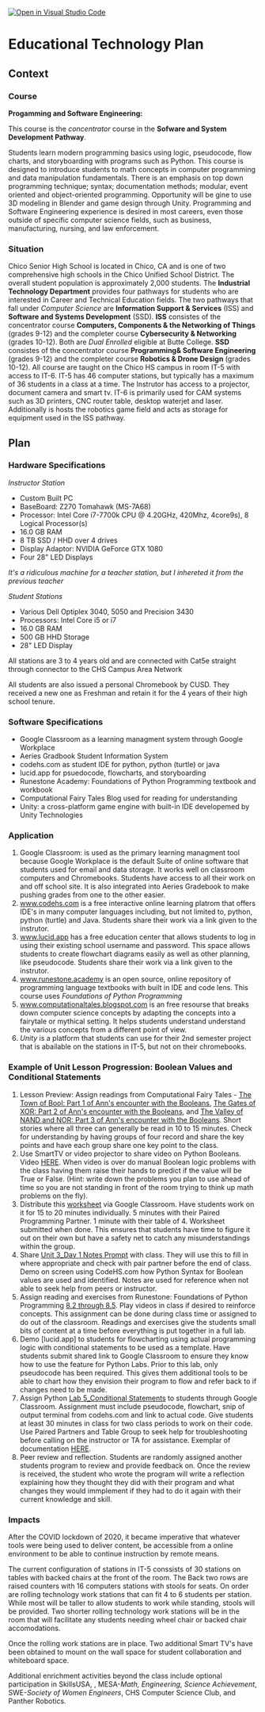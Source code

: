 [![Open in Visual Studio Code](https://classroom.github.com/assets/open-in-vscode-f059dc9a6f8d3a56e377f745f24479a46679e63a5d9fe6f495e02850cd0d8118.svg)](https://classroom.github.com/online_ide?assignment_repo_id=6393138&assignment_repo_type=AssignmentRepo)
# Educational Technology Plan


## Context


### Course

**Progamming and Software Engineering:**

This course is the *concentrator* course in the **Sofware and System Development Pathway**.

Students learn modern programming basics using logic, pseudocode, flow charts, and 
storyboarding with programs such as Python. This course is designed to introduce students 
to math concepts in computer programming and data manipulation fundamentals. There is an 
emphasis on top down programming technique; syntax; documentation methods; modular, event 
oriented and object-oriented programming. Opportunity will be gine to use 3D modeling in 
Blender and game design through Unity. Programming and Software Engineering experience is 
desired in most careers, even those outside of specific computer science fields, such as 
business, manufacturing, nursing, and law enforcement.

### Situation

Chico Senior High School is located in Chico, CA and is one of two comprehensive high
schools in the Chico Unified School District.  The overall student population is approximately 
2,000 students.  The **Industrial Technology Department** provides four pathways for students 
who are interested in Career and Technical Education fields.  The two pathways that fall under
*Computer Science* are **Information Support & Services** (ISS) and **Software and Systems 
Development** (SSD).  **ISS** consistes of the concentrator course **Computers, Components & the
Networking of Things** (grades 9-12) and the completer course **Cybersecurity & Networking** 
(grades 10-12).  Both are *Dual Enrolled* eligible at Butte College.  **SSD** consistes of the 
concentrator course **Programming& Software Engineering** (grades 9-12) and the completer course 
**Robotics & Drone Design** (grades 10-12).  All course are taught on the Chico HS campus in 
room IT-5 with access to IT-6.  IT-5 has 46 computer stations, but typically has a maximum of 36
students in a class at a time.  The Instrutor has access to a projector, document camera and smart 
tv.  IT-6 is primarily used for CAM systems such as 3D printers, CNC router table, desktop waterjet 
and laser.  Additionally is hosts the robotics game field and acts as storage for equipment used 
in the ISS pathway.

## Plan

### Hardware Specifications

*Instructor Station*
* Custom Built PC 
* BaseBoard: Z270 Tomahawk (MS-7A68)
* Processor: Intel Core i7-7700k CPU @ 4.20GHz, 420Mhz, 4core9s), 8 Logical Processor(s)
* 16.0 GB RAM
* 8 TB SSD / HHD over 4 drives
* Display Adaptor: NVIDIA GeForce GTX 1080
* Four 28" LED Displays

*It's a ridiculous machine for a teacher station, but I inhereted it from the previous teacher*

*Student Stations*
* Various Dell Optiplex 3040, 5050 and Precision 3430   
* Processors: Intel Core i5 or i7
* 16.0 GB RAM
* 500 GB HHD Storage
* 28" LED Display

All stations are 3 to 4 years old and are connected with Cat5e straight through connector to the CHS Campus Area Network

All students are also issued a personal Chromebook by CUSD.  They received a new one as Freshman and retain it for the 4 years of their high school tenure.

### Software Specifications

* Google Classroom as a learning managment system through Google Workplace
* Aeries Gradbook Student Information System
* codehs.com as student IDE for python, python (turtle) or java
* lucid.app for psuedocode, flowcharts, and storyboarding
* Runestone Academy: Foundations of Python Programming textbook and workbook
* Computational Fairy Tales Blog used for reading for understanding
* Unity: a cross-platform game engine with built-in IDE developemed by Unity Technologies

### Application

1. Google Classroom: is used as the primary learning managment tool because Google Workplace is the default Suite of online software that students used for email and data storage. It works well on classroom computers and Chromebooks. Students have access to all their work on and off school site. It is also integrated into Aeries Gradebook to make pushing grades from one to the other easier.
2. www.codehs.com is a free interactive online learning platrom that offers IDE's in many computer languages including, but not limited to, python, python (turtle) and Java. Students share their work via a link given to the instrutor.
3. www.lucid.app has a free education center that allows students to log in using their existing school
username and password. This space allows students to create flowchart diagrams easily as well as other  planning, like pseudocode. Students share their work via a link given to the instrutor.
4. www.runestone.academy is an open source, online repository of programming language textbooks with built in IDE and code lens. This course uses *Foundations of Python Programming*
5. www.computationaltales.blogspot.com is an free resourse that breaks down computer science concepts by  adapting the concepts into a fairytale or mythical setting.  It helps students understand understand the various concepts from a different point of view.
6. *Unity* is a platform that students can use for their 2nd semester project that is abailable on the stations in IT-5, but not on their chromebooks.

### Example of Unit Lesson Progression: Boolean Values and Conditional Statements

1. Lesson Preview: Assign readings from Computational Fairy Tales - [The Town of Bool: Part 1 of Ann's encounter with the Booleans](http://computationaltales.blogspot.com/2011/05/town-of-bool.html), [The Gates of XOR: Part 2 of Ann's encounter with the Booleans](http://computationaltales.blogspot.com/2011/05/gates-of-xor.html), and [The Valley of NAND and NOR: Part 3 of Ann's encounter with the Booleans](http://computationaltales.blogspot.com/2011/05/valley-of-nand-and-nor-part-3-of-anns.html).  Short stories where all three can generally be read in 10 to 15 minutes. Check for understanding by having groups of four record and share the key points and have each group share one key point to the class.
2. Use SmartTV or video projector to share video on Python Booleans.  Video [HERE](https://www.youtube.com/watch?app=desktop&v=9OK32jb_TdI).  When video is over do manual Boolean logic problems with the class having them raise their hands to predict if the value will be True or False. (Hint: write down the problems you plan to use ahead of time so you are not standing in front of the room trying to think up math problems on the fly).
3. Distribute this [worksheet](https://docs.google.com/document/d/1pPeAqWLMX92aKzeEW58R9zcBhwyN4mAZzzU6sB-0GEU/edit?usp=sharing) via Google Classroom.  Have students work on it for 15 to 20 minutes individually.  5 minutes with their Paired Programming Partner.  1 minute with their table of 4.  Worksheet submitted when done. This ensures that students have time to figure it out on their own but have a safety net to catch any misunderstandings within the group.
4. Share [Unit 3_Day 1 Notes Prompt](https://docs.google.com/document/d/1s6x_m-bHiOyhdxXTurfJnXDozjmrY-VMfcW61DITPj4/edit?usp=sharing) with class.  They will use this to fill in where appropriate and check with pair partner before the end of class.  Demo on screen using CodeHS.com how Python Syntax for Boolean values are used and identified. Notes are used for reference when not able to seek help from peers or instructor.
5. Assign reading and exercises from Runestone: Foundations of Python Programming [8.2 through 8.5](https://runestone.academy/runestone/books/published/fopp/Conditionals/BooleanValuesandBooleanExpressions.html).  Play videos in class if desired to reinforce concepts.  This assignment can be done during class time or assigned to do out of the classroom. Readings and exercises give the students small bits of content at a time before everything is put together in a full lab.
6. Demo [lucid.app] to students for flowcharting using actual programming logic with conditional statements to be used as a template.  Have students submit shared link to Google Classroom to ensure they know how to use the feature for Python Labs. Prior to this lab, only pseudocode has been required. This gives them additional tools to be able to chart how they envision their program to flow and refer back to if changes need to be made.
7. Assign Python [Lab 5_Conditional Statements](https://docs.google.com/document/d/16C2pp-F14S1HNilwmoe0AMLblySx7ffpoPnhvm3dF9s/edit?usp=sharing) to students through Google Classroom.  Assignment must include pseudocode, flowchart, snip of output terminal from codehs.com and link to actual code. Give students at least 30 minutes in class for two class periods to work on their code.  Use Paired Partners and Table Group to seek help for troubleshooting before calling on the instructor or TA for assistance. Exemplar of documentation [HERE](https://drive.google.com/file/d/1ZdhulWJeuDvcQPM4S0xUO7KwZYpVcqUn/view?usp=sharing).
8. Peer review and reflection. Students are randomly assigned another students program to review and provide feedback on.  Once the review is received, the student who wrote the program will write a reflection explaining how they thought they did with their program and what changes they would immplement if they had to do it again with their current knowledge and skill.

### Impacts

After the COVID lockdown of 2020, it became imperative that whatever tools were being used to deliver
content, be accessible from a online environment to be able to continue instruction by remote means.

The current configuration of stations in IT-5 conssists of 30 stations on tables with backed chairs at the front 
of the room.  The Back two rows are raised counters with 16 computers stations with stools for seats.  On order 
are rolling technology work stations that can fit 4 to 6 students per station.  While most will be taller to allow 
students to work while standing, stools will be provided.  Two shorter rolling technology work stations will be in 
the room that will facilitate any students needing wheel chair or backed chair accomodations. 

Once the rolling work stations are in place. Two additional Smart TV's have been obtained to mount on the wall space
for student collaboration and whiteboard space.  

Additional enrichment activities beyond the class include optional participation in SkillsUSA, , MESA-*Math, Engineering, 
Science Achievement*, SWE-*Society of Women Engineers*, CHS Computer Science Club, and Panther Robotics.
